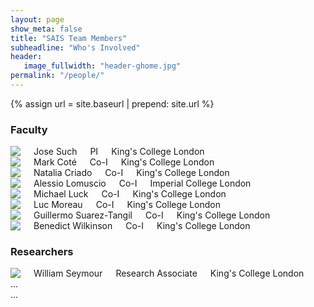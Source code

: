 ```yaml
---
layout: page
show_meta: false
title: "SAIS Team Members"
subheadline: "Who's Involved"
header:
   image_fullwidth: "header-ghome.jpg"
permalink: "/people/"
---
```


{% assign url = site.baseurl | prepend: site.url %}

<h3>Faculty</h3>
<div class="row">
  <div class="large-4 columns profile">
	<div><img src="{{url}}/images/people/jsuch.jpg"></div>
	<div>Jose Such</div>
	<div>PI</div>
	King's College London
  </div>
  <div class="large-4 columns profile">
	<img src="{{url}}/images/people/mcote.jpg">
	<div>Mark Coté</div>
	<div>Co-I</div>
	King's College London
  </div>
  <div class="large-4 columns profile">
	<img src="{{url}}/images/people/ncriado.jpg">
	<div>Natalia Criado</div>
	<div>Co-I</div>
	King's College London
  </div>
</div>
<div class="row">
  <div class="large-4 columns profile">
	<img src="{{url}}/images/people/alomuscio.jpg">
	<div>Alessio Lomuscio</div>
	<div>Co-I</div>
	Imperial College London
  </div>
  <div class="large-4 columns profile">
	<img src="{{url}}/images/people/mluck.jpg">
	<div>Michael Luck</div>
	<div>Co-I</div>
	King's College London
  </div>
  <div class="large-4 columns profile">
	<img src="{{url}}/images/people/lmoreau.jpg">
	<div>Luc Moreau</div>
	<div>Co-I</div>
	King's College London
  </div>
</div>
<div class="row">
  <div class="large-6 columns profile">
	<img src="{{url}}/images/people/gsuareztangil.jpg">
	<div>Guillermo Suarez-Tangil</div>
	<div>Co-I</div>
	King's College London
  </div>
  <div class="large-6 columns profile">
	<img src="{{url}}/images/people/bwilkinson.png">
	<div>Benedict Wilkinson</div>
	<div>Co-I</div>
	King's College London
  </div>
</div>

<h3>Researchers</h3>
<div class="row">
  <div class="large-4 columns profile">
	<img src="{{url}}/images/people/wseymour.jpg">
	<div>William Seymour</div>
	<div>Research Associate</div>
	King's College London
  </div>
  <div class="large-4 columns">...</div>
  <div class="large-4 columns">...</div>
</div>
